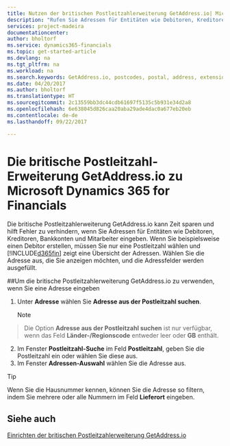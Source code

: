 ```yaml
---
title: Nutzen der britischen Postleitzahlerweiterung GetAddress.io| Microsoft Docs
description: "Rufen Sie Adressen für Entitäten wie Debitoren, Kreditoren, Banken Großbritannien Mitarbeiter und im GetAddress.io-Dienst ab."
services: project-madeira
documentationcenter: 
author: bholtorf
ms.service: dynamics365-financials
ms.topic: get-started-article
ms.devlang: na
ms.tgt_pltfrm: na
ms.workload: na
ms.search.keywords: GetAddress.io, postcodes, postal, address, extension
ms.date: 04/20/2017
ms.author: bholtorf
ms.translationtype: HT
ms.sourcegitcommit: 2c13559bb3dc44cdb61697f5135c5b931e34d2a8
ms.openlocfilehash: 6e638045d826caa20aba29ade4dac0a677eb20eb
ms.contentlocale: de-de
ms.lasthandoff: 09/22/2017

---
```


# <a name="the-getaddressio-uk-postcodes-extension-to-microsoft-dynamics-365-for-financials"></a>Die britische Postleitzahl-Erweiterung GetAddress.io zu Microsoft Dynamics 365 for Financials
Die britische Postleitzahlerweiterung GetAddress.io kann Zeit sparen und hilft Fehler zu verhindern, wenn Sie Adressen für Entitäten wie Debitoren, Kreditoren, Bankkonten und Mitarbeiter eingeben. Wenn Sie beispielsweise einen Debitor erstellen, müssen Sie nur eine Postleitzahl wählen und [!INCLUDE[d365fin](includes/d365fin_md.md)] zeigt eine Übersicht der Adressen. Wählen Sie die Adresse aus, die Sie anzeigen möchten, und die Adressfelder werden ausgefüllt.  

##<a name="to-use-the-getaddressio-uk-postcodes-extension-when-you-enter-an-address"></a>Um die britische Postleitzahlerweiterung GetAddress.io zu verwenden, wenn Sie eine Adresse eingeben
1. Unter **Adresse** wählen Sie **Adresse aus der Postleitzahl suchen**.  

    > [!NOTE]  
>   Die Option **Adresse aus der Postleitzahl suchen** ist nur verfügbar, wenn das Feld **Länder-/Regionscode** entweder leer oder **GB** enthält.
2. Im Fenster **Postleitzahl-Suche** im Feld **Postleitzahl**, geben Sie die Postleitzahl ein oder wählen Sie diese aus.  
3. Im Fenster **Adressen-Auswahl** wählen Sie die Adresse aus.  

> [!TIP]  
>   Wenn Sie die Hausnummer kennen, können Sie die Adresse so filtern, indem Sie mehrere oder alle Nummern im Feld **Lieferort** eingeben.


## <a name="see-also"></a>Siehe auch
[Einrichten der britischen Postleitzahlerweiterung GetAddress.io](LocalFunctionality/UnitedKingdom/uk-setup-postal-code-service.md)

